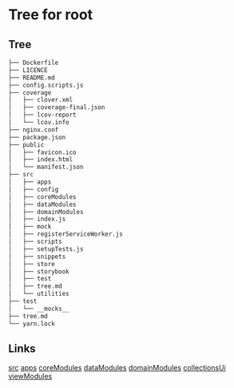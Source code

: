 # Tree for root
## Tree
```bash
├── Dockerfile
├── LICENCE
├── README.md
├── config.scripts.js
├── coverage
│   ├── clover.xml
│   ├── coverage-final.json
│   ├── lcov-report
│   └── lcov.info
├── nginx.conf
├── package.json
├── public
│   ├── favicon.ico
│   ├── index.html
│   └── manifest.json
├── src
│   ├── apps
│   ├── config
│   ├── coreModules
│   ├── dataModules
│   ├── domainModules
│   ├── index.js
│   ├── mock
│   ├── registerServiceWorker.js
│   ├── scripts
│   ├── setupTests.js
│   ├── snippets
│   ├── store
│   ├── storybook
│   ├── test
│   ├── tree.md
│   └── utilities
├── test
│   └── __mocks__
├── tree.md
└── yarn.lock

```

## Links
[src](src/tree.md)
[apps](src/apps/tree.md)
[coreModules](src/coreModules/tree.md)
[dataModules](src/dataModules/tree.md)
[domainModules](src/domainModules/tree.md)
[collectionsUi viewModules](src/apps/collectionsUi/viewModules/tree.md)